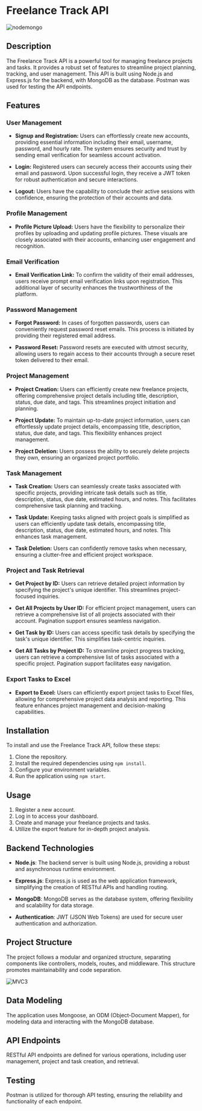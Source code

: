 # Freelance Track API

![nodemongo](https://assets.northflank.com/nodemongo_9c3caf6f45.png)

## Description

The Freelance Track API is a powerful tool for managing freelance projects and tasks. It provides a robust set of features to streamline project planning, tracking, and user management. This API is built using Node.js and Express.js for the backend, with MongoDB as the database. Postman was used for testing the API endpoints.

## Features

### User Management

- **Signup and Registration:** Users can effortlessly create new accounts, providing essential information including their email, username, password, and hourly rate. The system ensures security and trust by sending email verification for seamless account activation.

- **Login:** Registered users can securely access their accounts using their email and password. Upon successful login, they receive a JWT token for robust authentication and secure interactions.

- **Logout:** Users have the capability to conclude their active sessions with confidence, ensuring the protection of their accounts and data.

### Profile Management

- **Profile Picture Upload:** Users have the flexibility to personalize their profiles by uploading and updating profile pictures. These visuals are closely associated with their accounts, enhancing user engagement and recognition.

### Email Verification

- **Email Verification Link:** To confirm the validity of their email addresses, users receive prompt email verification links upon registration. This additional layer of security enhances the trustworthiness of the platform.

### Password Management

- **Forgot Password:** In cases of forgotten passwords, users can conveniently request password reset emails. This process is initiated by providing their registered email address.

- **Password Reset:** Password resets are executed with utmost security, allowing users to regain access to their accounts through a secure reset token delivered to their email.

### Project Management

- **Project Creation:** Users can efficiently create new freelance projects, offering comprehensive project details including title, description, status, due date, and tags. This streamlines project initiation and planning.

- **Project Update:** To maintain up-to-date project information, users can effortlessly update project details, encompassing title, description, status, due date, and tags. This flexibility enhances project management.

- **Project Deletion:** Users possess the ability to securely delete projects they own, ensuring an organized project portfolio.

### Task Management

- **Task Creation:** Users can seamlessly create tasks associated with specific projects, providing intricate task details such as title, description, status, due date, estimated hours, and notes. This facilitates comprehensive task planning and tracking.

- **Task Update:** Keeping tasks aligned with project goals is simplified as users can efficiently update task details, encompassing title, description, status, due date, estimated hours, and notes. This enhances task management.

- **Task Deletion:** Users can confidently remove tasks when necessary, ensuring a clutter-free and efficient project workspace.

### Project and Task Retrieval

- **Get Project by ID:** Users can retrieve detailed project information by specifying the project's unique identifier. This streamlines project-focused inquiries.

- **Get All Projects by User ID:** For efficient project management, users can retrieve a comprehensive list of all projects associated with their account. Pagination support ensures seamless navigation.

- **Get Task by ID:** Users can access specific task details by specifying the task's unique identifier. This simplifies task-centric inquiries.

- **Get All Tasks by Project ID:** To streamline project progress tracking, users can retrieve a comprehensive list of tasks associated with a specific project. Pagination support facilitates easy navigation.

### Export Tasks to Excel

- **Export to Excel:** Users can efficiently export project tasks to Excel files, allowing for comprehensive project data analysis and reporting. This feature enhances project management and decision-making capabilities.

## Installation

To install and use the Freelance Track API, follow these steps:

1. Clone the repository.
2. Install the required dependencies using `npm install`.
3. Configure your environment variables.
4. Run the application using `npm start`.

## Usage

1. Register a new account.
2. Log in to access your dashboard.
3. Create and manage your freelance projects and tasks.
4. Utilize the export feature for in-depth project analysis.

## Backend Technologies

- **Node.js**: The backend server is built using Node.js, providing a robust and asynchronous runtime environment.

- **Express.js**: Express.js is used as the web application framework, simplifying the creation of RESTful APIs and handling routing.

- **MongoDB**: MongoDB serves as the database system, offering flexibility and scalability for data storage.

- **Authentication**: JWT (JSON Web Tokens) are used for secure user authentication and authorization.

## Project Structure

The project follows a modular and organized structure, separating components like controllers, models, routes, and middleware. This structure promotes maintainability and code separation.

![MVC3](https://www.freecodecamp.org/news/content/images/2021/04/MVC3.png)


## Data Modeling

The application uses Mongoose, an ODM (Object-Document Mapper), for modeling data and interacting with the MongoDB database.

## API Endpoints

RESTful API endpoints are defined for various operations, including user management, project and task creation, and retrieval.

## Testing

Postman is utilized for thorough API testing, ensuring the reliability and functionality of each endpoint.
